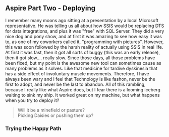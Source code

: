 ## Aspire Part Two - Deploying

I remember many moons ago sitting at a presentation by a local Microsoft representative.  He was telling us all about how SSIS would be replacing DTS for data integrations, and plus it was "free" with SQL Server.  They did a very nice dog and pony show, and at first it was amazing to see how easy it was to, as one of my coworkers called it, "programming with pictures".  However, this was soon followed by the harsh reality of actually using SSIS in real life.  At first it was fast, then it got all sorts of buggy (this was an early release), then it got slow.... really slow.  Since those days, all those problems have been fixed, but my point is the awesome new tool can sometimes cause as many problems as it solves.  Like that medicine for tardive dyskinesia that has a side effect of involuntary muscle movements.
Therefore, I have always been wary and I feel that Technology is like fashon, never be the first to adopt, and never be the last to abandon. All of this rambling, because I really like what Aspire does, but I fear there is a looming iceberg waiting to sink my ship.  It worked great on my machine, but what happens when you try to deploy it?  
> Will it be a minefield or pasture?  
> Picking Daisies or pushing them up?

### Trying the Happy Path


